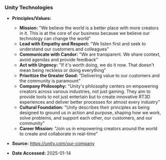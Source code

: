 ### Unity Technologies

- **Principles/Values:**
  - **Mission:** "We believe the world is a better place with more creators in it. This is at the core of our business because we believe our technology can change the world"
  - **Lead with Empathy and Respect:** "We listen first and seek to understand our customers and colleagues"
  - **Communicate with Candor:** "We are transparent. We share context, avoid agendas and provide feedback"
  - **Act with Urgency:** "If it's worth doing, we do it now. That doesn't mean being reckless or doing everything"
  - **Prioritize the Greater Good:** "Delivering value to our customers and the community is paramount"
  - **Company Philosophy:** "Unity's philosophy centers on empowering creators across various industries, not just gaming. They aim to provide tools to not just entertain but to create innovative RT3D experiences and deliver better processes for almost every industry"
  - **Cultural Foundation:** "Unity describes their principles as being designed to ground us in action and purpose, shaping how we work, solve problems, and support each other, our customers, and our community"
  - **Career Mission:** "Join us in empowering creators around the world to create and collaborate in real-time"

- **Source:** https://unity.com/our-company
- **Date Accessed:** 2025-01-14